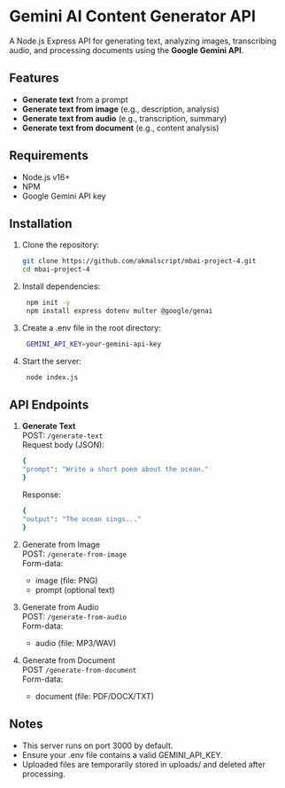 # Gemini AI Content Generator API

A Node.js Express API for generating text, analyzing images, transcribing audio, and processing documents using the **Google Gemini API**.

## Features
- **Generate text** from a prompt
- **Generate text from image** (e.g., description, analysis)
- **Generate text from audio** (e.g., transcription, summary)
- **Generate text from document** (e.g., content analysis)

## Requirements
- Node.js v16+  
- NPM  
- Google Gemini API key  

## Installation
1. Clone the repository:
   ```bash
   git clone https://github.com/akmalscript/mbai-project-4.git
   cd mbai-project-4
2. Install dependencies:
   ```bash
    npm init -y
    npm install express dotenv multer @google/genai
3. Create a .env file in the root directory:
   ```bash
    GEMINI_API_KEY=your-gemini-api-key
4. Start the server:
   ```bash
    node index.js
    ```

## API Endpoints
1. **Generate Text**  
    POST: ```/generate-text```  
    Request body (JSON):
    ```bash
    {
    "prompt": "Write a short poem about the ocean."
    }
    ```
    Response:  
    ```bash
    {
    "output": "The ocean sings..."
    }
    ```  
2. Generate from Image  
    POST: ```/generate-from-image```  
    Form-data:  
    - image (file: PNG)
    - prompt (optional text)

3. Generate from Audio  
    POST: ```/generate-from-audio```   
    Form-data:  
    - audio (file: MP3/WAV)

4. Generate from Document  
    POST ```/generate-from-document```  
    Form-data:  
    - document (file: PDF/DOCX/TXT)

## Notes
- This server runs on port 3000 by default.
- Ensure your .env file contains a valid GEMINI_API_KEY.
- Uploaded files are temporarily stored in uploads/ and deleted after processing.